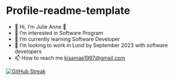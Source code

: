 # Profile-readme-template

- 👋 Hi, I’m Julie Anne :purple_heart:
- 👀 I’m interested in Software Program
- 🌱 I’m currently learning Software Developer
- 💞️ I’m looking to work in Lund by September 2023 with software developers
- 📫 How to reach me kisamae1997@gmail.com

[![GitHub Streak](https://github-readme-streak-stats.herokuapp.com?user=Julieanna97&theme=midnight-purple)](https://git.io/streak-stats)

